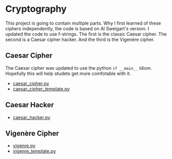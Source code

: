 # Cryptography

This project is going to contain multiple parts. Why I first learned of these ciphers independently, the code is based on Al Sweigart's version. I updated the code to use f-strings. The first is the classic Caesar cipher. The second is a Caesar cipher hacker. And the third is the Vigenère cipher.

## Caesar Cipher

The Caesar cipher was updated to use the python `if __main__` idiom. Hopefully this will help studets get more comfotable with it.

- [caesar_cipher.py](./caesar_cipher.py)
- [caesar_cipher_template.py](./caesar_cipher_template.py)

## Caesar Hacker

- [caesar_hacker.py](./caesar_hacker.py)

## Vigenère Cipher

- [vigenre.py](./vigenere.py)
- [vigenre_template.py](./vigenere_template.py)
